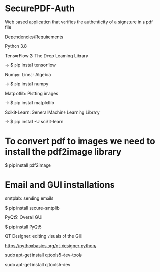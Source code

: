 # SecurePDF-Auth

Web based application that verifies the authenticity of a signature in a pdf file

Dependencies/Requirements

Python 3.8

TensorFlow 2: The Deep Learning Library

-> $ pip install tensorflow

Numpy: Linear Algebra

-> $ pip install numpy

Matplotlib: Plotting images

-> $ pip install matplotlib 

Scikit-Learn: General Machine Learning Library

-> $ pip install -U scikit-learn

# To convert pdf to images we need to install the pdf2image library

$ pip install pdf2image

# Email and GUI installations 

smtplab: sending emails

$ pip install secure-smtplib

PyQt5: Overall GUi

$ pip install PyQt5

QT Designer: editing visuals of the GUI

https://pythonbasics.org/qt-designer-python/

sudo apt-get install qttools5-dev-tools

sudo apt-get install qttools5-dev


